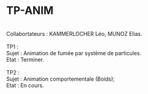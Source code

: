 # TP-ANIM
<br/>
Collabortateurs : KAMMERLOCHER Léo, MUNOZ Elias.
<br/>
<br/>
TP1 :
<br/>
Sujet : Animation de fumée par système de particules.
<br/>
Etat : Terminer.
<br/>
<br/>
TP2 :
<br/>
Sujet : Animation comportementale (Boids);
<br/>
Etat : En cours.
<br/>
<br/>
